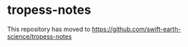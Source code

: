# tropess-notes
This repository has moved to https://github.com/swift-earth-science/tropess-notes  
